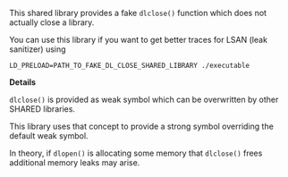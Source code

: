 This shared library provides a fake `dlclose()` function which does not actually close a library.

You can use this library if you want to get better traces for LSAN (leak sanitizer) using
```
LD_PRELOAD=PATH_TO_FAKE_DL_CLOSE_SHARED_LIBRARY ./executable
```


**Details**

`dlclose()` is provided as weak symbol which can be overwritten by other SHARED libraries.

This library uses that concept to provide a strong symbol overriding the default weak symbol.

In theory, if `dlopen()` is allocating some memory that `dlclose()` frees additional memory leaks may arise.

